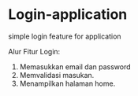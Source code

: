 # Login-application
simple login feature for application

Alur Fitur Login:
1. Memasukkan email dan password
2. Memvalidasi masukan.
3. Menampilkan halaman home.
